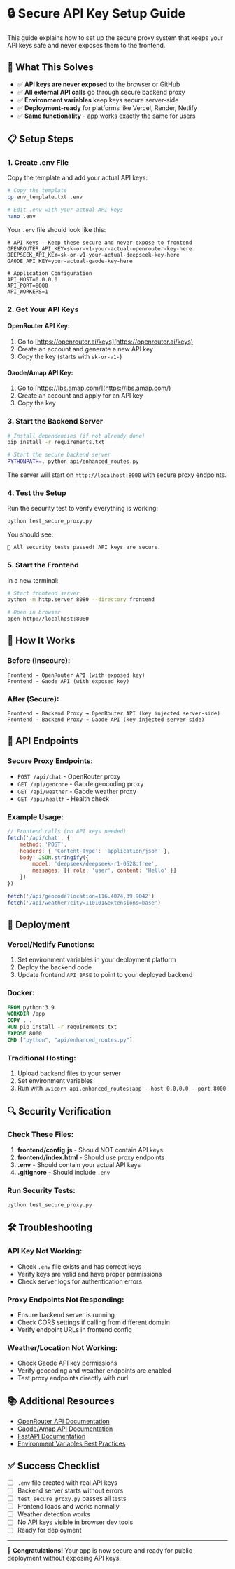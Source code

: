 # 🔒 Secure API Key Setup Guide

This guide explains how to set up the secure proxy system that keeps your API keys safe and never exposes them to the frontend.

## 🎯 **What This Solves**

- ✅ **API keys are never exposed** to the browser or GitHub
- ✅ **All external API calls** go through secure backend proxy
- ✅ **Environment variables** keep keys secure server-side
- ✅ **Deployment-ready** for platforms like Vercel, Render, Netlify
- ✅ **Same functionality** - app works exactly the same for users

## 📋 **Setup Steps**

### **1. Create .env File**

Copy the template and add your actual API keys:

```bash
# Copy the template
cp env_template.txt .env

# Edit .env with your actual API keys
nano .env
```

Your `.env` file should look like this:

```env
# API Keys - Keep these secure and never expose to frontend
OPENROUTER_API_KEY=sk-or-v1-your-actual-openrouter-key-here
DEEPSEEK_API_KEY=sk-or-v1-your-actual-deepseek-key-here
GAODE_API_KEY=your-actual-gaode-key-here

# Application Configuration
API_HOST=0.0.0.0
API_PORT=8000
API_WORKERS=1
```

### **2. Get Your API Keys**

#### **OpenRouter API Key:**
1. Go to [https://openrouter.ai/keys](https://openrouter.ai/keys)
2. Create an account and generate a new API key
3. Copy the key (starts with `sk-or-v1-`)

#### **Gaode/Amap API Key:**
1. Go to [https://lbs.amap.com/](https://lbs.amap.com/)
2. Create an account and apply for an API key
3. Copy the key

### **3. Start the Backend Server**

```bash
# Install dependencies (if not already done)
pip install -r requirements.txt

# Start the secure backend server
PYTHONPATH=. python api/enhanced_routes.py
```

The server will start on `http://localhost:8000` with secure proxy endpoints.

### **4. Test the Setup**

Run the security test to verify everything is working:

```bash
python test_secure_proxy.py
```

You should see:
```
🎉 All security tests passed! API keys are secure.
```

### **5. Start the Frontend**

In a new terminal:

```bash
# Start frontend server
python -m http.server 8080 --directory frontend

# Open in browser
open http://localhost:8080
```

## 🔧 **How It Works**

### **Before (Insecure):**
```
Frontend → OpenRouter API (with exposed key)
Frontend → Gaode API (with exposed key)
```

### **After (Secure):**
```
Frontend → Backend Proxy → OpenRouter API (key injected server-side)
Frontend → Backend Proxy → Gaode API (key injected server-side)
```

## 📡 **API Endpoints**

### **Secure Proxy Endpoints:**

- `POST /api/chat` - OpenRouter proxy
- `GET /api/geocode` - Gaode geocoding proxy  
- `GET /api/weather` - Gaode weather proxy
- `GET /api/health` - Health check

### **Example Usage:**

```javascript
// Frontend calls (no API keys needed)
fetch('/api/chat', {
    method: 'POST',
    headers: { 'Content-Type': 'application/json' },
    body: JSON.stringify({
        model: 'deepseek/deepseek-r1-0528:free',
        messages: [{ role: 'user', content: 'Hello' }]
    })
})

fetch('/api/geocode?location=116.4074,39.9042')
fetch('/api/weather?city=110101&extensions=base')
```

## 🚀 **Deployment**

### **Vercel/Netlify Functions:**

1. Set environment variables in your deployment platform
2. Deploy the backend code
3. Update frontend `API_BASE` to point to your deployed backend

### **Docker:**

```dockerfile
FROM python:3.9
WORKDIR /app
COPY . .
RUN pip install -r requirements.txt
EXPOSE 8000
CMD ["python", "api/enhanced_routes.py"]
```

### **Traditional Hosting:**

1. Upload backend files to your server
2. Set environment variables
3. Run with `uvicorn api.enhanced_routes:app --host 0.0.0.0 --port 8000`

## 🔍 **Security Verification**

### **Check These Files:**

1. **frontend/config.js** - Should NOT contain API keys
2. **frontend/index.html** - Should use proxy endpoints
3. **.env** - Should contain your actual API keys
4. **.gitignore** - Should include `.env`

### **Run Security Tests:**

```bash
python test_secure_proxy.py
```

## 🛠️ **Troubleshooting**

### **API Key Not Working:**
- Check `.env` file exists and has correct keys
- Verify keys are valid and have proper permissions
- Check server logs for authentication errors

### **Proxy Endpoints Not Responding:**
- Ensure backend server is running
- Check CORS settings if calling from different domain
- Verify endpoint URLs in frontend config

### **Weather/Location Not Working:**
- Check Gaode API key permissions
- Verify geocoding and weather endpoints are enabled
- Test proxy endpoints directly with curl

## 📚 **Additional Resources**

- [OpenRouter API Documentation](https://openrouter.ai/docs)
- [Gaode/Amap API Documentation](https://lbs.amap.com/api)
- [FastAPI Documentation](https://fastapi.tiangolo.com/)
- [Environment Variables Best Practices](https://12factor.net/config)

## ✅ **Success Checklist**

- [ ] `.env` file created with real API keys
- [ ] Backend server starts without errors
- [ ] `test_secure_proxy.py` passes all tests
- [ ] Frontend loads and works normally
- [ ] Weather detection works
- [ ] No API keys visible in browser dev tools
- [ ] Ready for deployment

---

**🎉 Congratulations!** Your app is now secure and ready for public deployment without exposing API keys.
